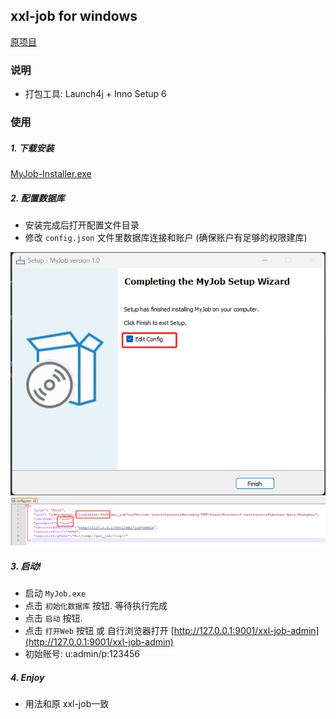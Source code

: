 ## xxl-job for windows

[原项目](https://github.com/xuxueli/xxl-job)


### 说明
- 打包工具: Launch4j + Inno Setup 6


### 使用
##### 1. 下载安装 
[MyJob-Installer.exe]()

##### 2. 配置数据库
- 安装完成后打开配置文件目录
- 修改 `config.json` 文件里数据库连接和账户 (确保账户有足够的权限建库)

![](doc/ug01.png)
![](doc/ug02.png)

##### 3. 启动!
- 启动 `MyJob.exe`
- 点击 `初始化数据库` 按钮. 等待执行完成
- 点击 `启动` 按钮.
- 点击 `打开Web` 按钮 或 自行浏览器打开 [http://127.0.0.1:9001/xxl-job-admin](http://127.0.0.1:9001/xxl-job-admin)
- 初始账号: u:admin/p:123456

##### 4. Enjoy
- 用法和原 xxl-job一致